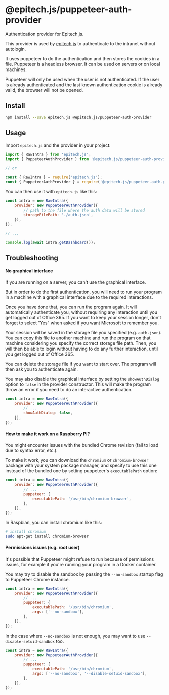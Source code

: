 # @epitech.js/puppeteer-auth-provider

Authentication provider for Epitech.js.

This provider is used by [epitech.js](https://github.com/norech/epitech.js) to authenticate to the intranet without autologin.

It uses puppeteer to do the authentication and then stores the cookies in a file. Puppeteer is a headless browser. It can be used on servers or on local machines.

Puppeteer will only be used when the user is not authenticated. If the user is already authenticated and the last known authentication cookie is already valid, the browser will not be opened.

## Install

```bash
npm install --save epitech.js @epitech.js/puppeteer-auth-provider
```

## Usage

Import `epitech.js` and the provider in your project:

```ts
import { RawIntra } from 'epitech.js';
import { PuppeteerAuthProvider } from '@epitech.js/puppeteer-auth-provider';

// or

const { RawIntra } = require('epitech.js');
const { PuppeteerAuthProvider } = require('@epitech.js/puppeteer-auth-provider');
```


You can then use it with `epitech.js` like this:

```js
const intra = new RawIntra({
    provider: new PuppeteerAuthProvider({
        // path to the file where the auth data will be stored
        storageFilePath: './auth.json',
    }),
});

// ...

console.log(await intra.getDashboard());
```

## Troubleshooting

#### No graphical interface

If you are running on a server, you can't use the graphical interface.

But in order to do the first authentication, you will need to run your program in a machine with a graphical interface due to the required interactions.

Once you have done that, you can run the program again. It will automatically authenticate you, without requiring any interaction until you get logged out of Office 365. If you want to keep your session longer, don't forget to select "Yes" when asked if you want Microsoft to remember you.

Your session will be saved in the storage file you specified (e.g. `auth.json`). You can copy this file to another machine and run the program on that machine considering you specify the correct storage file path. Then, you will then be able to login without having to do any further interaction, until you get logged out of Office 365.

You can delete the storage file if you want to start over. The program will then ask you to authenticate again.

You may also disable the graphical interface by setting the `showAuthDialog` option to `false` in the provider constructor. This will make the program throw an error if you need to do an interactive authentication.
```js
const intra = new RawIntra({
    provider: new PuppeteerAuthProvider({
        // ...
        showAuthDialog: false,
    }),
});
```

#### How to make it work on a Raspberry Pi?

You might encounter issues with the bundled Chrome revision (fail to load due
to syntax error, etc.).

To make it work, you can download the `chromium` or `chromium-browser` package with your
system package manager, and specify to use this one instead of the bundled one by setting puppeteer's `executablePath` option:

```js
const intra = new RawIntra({
    provider: new PuppeteerAuthProvider({
        // ...
        puppeteer: {
            executablePath: '/usr/bin/chromium-browser',
        },
    }),
});
```

In Raspbian, you can install chromium like this:
```bash
# install chromium
sudo apt-get install chromium-browser
```

#### Permissions issues (e.g. root user)

It's possible that Puppeteer might refuse to run because of permissions issues, for example if you're running your program in a Docker container.

You may try to disable the sandbox by passing the `--no-sandbox` startup flag to Puppeteer Chrome instance.

```js
const intra = new RawIntra({
    provider: new PuppeteerAuthProvider({
        // ...
        puppeteer: {
            executablePath: '/usr/bin/chromium',
            args: ['--no-sandbox'],
        },
    }),
});
```

In the case where `--no-sandbox` is not enough, you may want to use `--disable-setuid-sandbox` too.

```js
const intra = new RawIntra({
    provider: new PuppeteerAuthProvider({
        // ...
        puppeteer: {
            executablePath: '/usr/bin/chromium',
            args: ['--no-sandbox', '--disable-setuid-sandbox'],
        },
    }),
});
```
